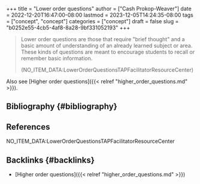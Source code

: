 +++
title = "Lower order questions"
author = ["Cash Prokop-Weaver"]
date = 2022-12-20T16:47:00-08:00
lastmod = 2023-12-05T14:24:35-08:00
tags = ["concept", "concept"]
categories = ["concept"]
draft = false
slug = "b0252e55-4cb5-4af8-8a28-9bf331052193"
+++

> Lower order questions are those that require "brief thought" and a basic amount of understanding of an already learned subject or area. These kinds of questions are meant to encourage students to recall or remember basic information.
>
> (NO_ITEM_DATA:LowerOrderQuestionsTAPFacilitatorResourceCenter)

Also see [Higher order questions]({{< relref "higher_order_questions.md" >}}).


## Bibliography {#bibliography}

## References

<style>.csl-entry{text-indent: -1.5em; margin-left: 1.5em;}</style><div class="csl-bib-body">
  <div class="csl-entry">NO_ITEM_DATA:LowerOrderQuestionsTAPFacilitatorResourceCenter</div>
</div>


## Backlinks {#backlinks}

-   [Higher order questions]({{< relref "higher_order_questions.md" >}})
